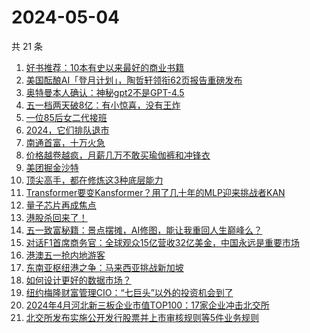 # 2024-05-04

共 21 条

<!-- BEGIN 36KR -->
<!-- 最后更新时间 2024-05-04 05:01:13 +0800 -->
1. [好书推荐：10本有史以来最好的商业书籍](https://36kr.com/p/2436086316094080)
1. [美国酝酿AI「登月计划」，陶哲轩领衔62页报告重磅发布](https://36kr.com/p/2756925535828737)
1. [奥特曼本人确认：神秘gpt2不是GPT-4.5](https://36kr.com/p/2759715893197824)
1. [五一档两天破8亿：有小惊喜，没有王炸](https://36kr.com/p/2759465338370817)
1. [一位85后女二代接班](https://36kr.com/p/2758498302688007)
1. [2024，它们排队退市](https://36kr.com/p/2758164778203911)
1. [南通首富，十万火急](https://36kr.com/p/2758804217139844)
1. [价格越卷越疯，月薪几万不敢买瑜伽裤和冲锋衣](https://36kr.com/p/2758779907767296)
1. [美团掘金沙特](https://36kr.com/p/2758467817962500)
1. [顶尖高手，都在修炼这3种底层能力](https://36kr.com/p/2750458363919368)
1. [Transformer要变Kansformer？用了几十年的MLP迎来挑战者KAN](https://36kr.com/p/2758527609322496)
1. [量子芯片再成焦点](https://36kr.com/p/2758252053036036)
1. [港股杀回来了！](https://36kr.com/p/2758624917633798)
1. [五一致富秘籍：景点摆摊，AI修图，能让我重回人生巅峰么？](https://36kr.com/p/2758494971132680)
1. [对话F1首席商务官：全球观众15亿营收32亿美金，中国永远是重要市场](https://36kr.com/p/2758701133363970)
1. [港澳五一抢内地游客](https://36kr.com/p/2756978056149762)
1. [东南亚枢纽港之争：马来西亚挑战新加坡](https://36kr.com/p/2756612441996291)
1. [如何设计更好的数据市场？](https://36kr.com/p/2759520673315590)
1. [纽约梅隆财富管理CIO：“七巨头”以外的投资机会到了](https://36kr.com/p/2758269439327233)
1. [2024年4月河北新三板企业市值TOP100：17家企业冲击北交所](https://36kr.com/p/2757210161576965)
1. [北交所发布实施公开发行股票并上市审核规则等5件业务规则](https://36kr.com/p/2759855493069824)
<!-- END 36KR -->